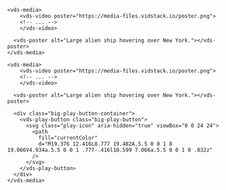 <script>
import Docs from './_Docs.md';
</script>

<Docs>

```html:copy-highlight{6}:slot=usage
<vds-media>
	<vds-video poster="https://media-files.vidstack.io/poster.png">
    <!-- ... -->
	</vds-video>

  <vds-poster alt="Large alien ship hovering over New York."></vds-poster>
</vds-media>
```

```html:copy-highlight{6-17}:slot=styling
<vds-media>
	<vds-video poster="https://media-files.vidstack.io/poster.png">
    <!-- ... -->
	</vds-video>

  <vds-poster alt="Large alien ship hovering over New York."></vds-poster>

  <div class="big-play-button-container">
    <vds-play-button class="big-play-button">
      <svg class="play-icon" aria-hidden="true" viewBox="0 0 24 24">
        <path
          fill="currentColor"
          d="M19.376 12.416L8.777 19.482A.5.5 0 0 1 8 19.066V4.934a.5.5 0 0 1 .777-.416l10.599 7.066a.5.5 0 0 1 0 .832z"
        />
      </svg>
    </vds-play-button>
  </div>
</vds-media>
```

</Docs>
